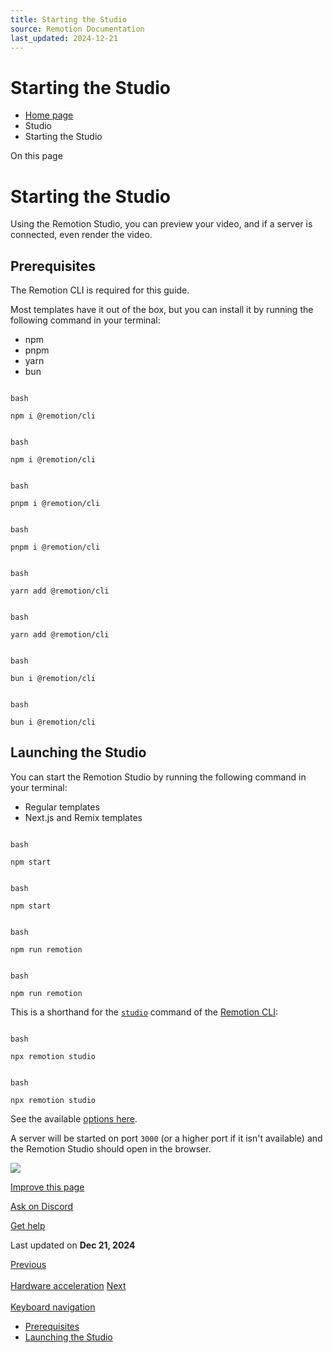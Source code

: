 ```yaml
---
title: Starting the Studio
source: Remotion Documentation
last_updated: 2024-12-21
---
```


# Starting the Studio

- [Home page](/)
- Studio
- Starting the Studio

On this page

# Starting the Studio

Using the Remotion Studio, you can preview your video, and if a server is connected, even render the video.

## Prerequisites [​](\#prerequisites "Direct link to Prerequisites")

The Remotion CLI is required for this guide.

Most templates have it out of the box, but you can install it by running the following command in your terminal:

- npm
- pnpm
- yarn
- bun

```

bash

npm i @remotion/cli
```

```

bash

npm i @remotion/cli
```

```

bash

pnpm i @remotion/cli
```

```

bash

pnpm i @remotion/cli
```

```

bash

yarn add @remotion/cli
```

```

bash

yarn add @remotion/cli
```

```

bash

bun i @remotion/cli
```

```

bash

bun i @remotion/cli
```

## Launching the Studio [​](\#launching-the-studio "Direct link to Launching the Studio")

You can start the Remotion Studio by running the following command in your terminal:

- Regular templates
- Next.js and Remix templates

```

bash

npm start
```

```

bash

npm start
```

```

bash

npm run remotion
```

```

bash

npm run remotion
```

This is a shorthand for the [`studio`](/docs/cli/studio) command of the [Remotion CLI](/docs/cli):

```

bash

npx remotion studio
```

```

bash

npx remotion studio
```

See the available [options here](/docs/cli/studio).

A server will be started on port `3000` (or a higher port if it isn't available) and the Remotion Studio should open in the browser.

![](/img/timeline.png)

[Improve this page](https://github.com/remotion-dev/remotion/edit/main/packages/docs/docs/studio/studio.mdx)

[Ask on Discord](https://remotion.dev/discord)

[Get help](/docs/get-help)

Last updated on **Dec 21, 2024**

[Previous\
\
Hardware acceleration](/docs/hardware-acceleration) [Next\
\
Keyboard navigation](/docs/studio/shortcuts)

- [Prerequisites](#prerequisites)
- [Launching the Studio](#launching-the-studio)

